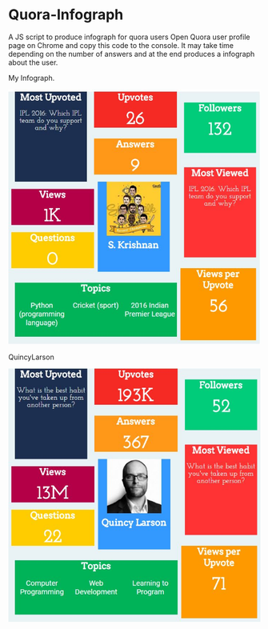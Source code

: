 # Quora-Infograph
A JS script to produce infograph for quora users
Open Quora user profile page on Chrome and copy this code to the console.
It may take time depending on the number of answers and at the end produces a infograph about the user.

My Infograph.


![alt tag](krishnan.JPG)

QuincyLarson

![alt tag](QuincyLarson.JPG)
